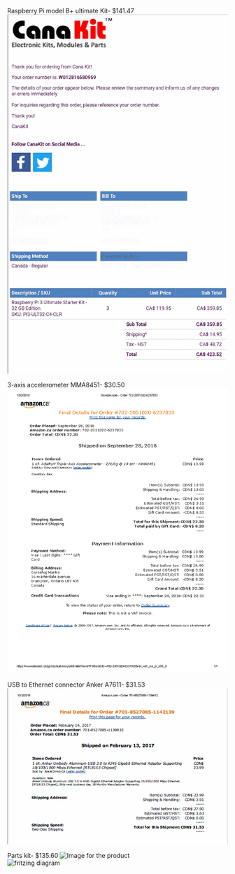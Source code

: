 Raspberry Pi model B+ ultimate Kit- $141.47 ![Image for the Invoice](https://github.com/ArmanVelani/3-AxisAccelerometer/blob/master/invoices%20images/RaspberryInvoice.png)   

3-axis accelerometer MMA8451- $30.50 ![Image for the Invoice](https://github.com/ArmanVelani/3-AxisAccelerometer/blob/master/invoices%20images/Sensor.png)   

USB to Ethernet connector Anker A7611- $31.53 ![Image for the Invoice](https://github.com/ArmanVelani/3-AxisAccelerometer/blob/master/invoices%20images/Adapter.PNG)   

Parts kit- $135.60 ![Image for the product](https://github.com/ArmanVelani/3-AxisAccelerometer/blob/master/invoices%20images/PartsKit.png)   
![fritzing diagram](https://user-images.githubusercontent.com/43188450/48028223-f030e100-e118-11e8-8845-ebf10d3d9412.jpeg)
